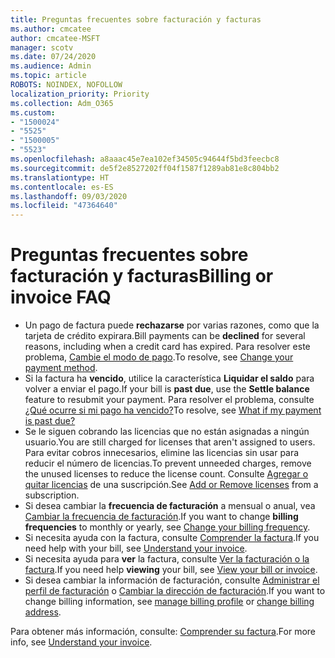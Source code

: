 ```yaml
---
title: Preguntas frecuentes sobre facturación y facturas
ms.author: cmcatee
author: cmcatee-MSFT
manager: scotv
ms.date: 07/24/2020
ms.audience: Admin
ms.topic: article
ROBOTS: NOINDEX, NOFOLLOW
localization_priority: Priority
ms.collection: Adm_O365
ms.custom:
- "1500024"
- "5525"
- "1500005"
- "5523"
ms.openlocfilehash: a8aaac45e7ea102ef34505c94644f5bd3feecbc8
ms.sourcegitcommit: de5f2e8527202ff04f1587f1289ab81e8c804bb2
ms.translationtype: HT
ms.contentlocale: es-ES
ms.lasthandoff: 09/03/2020
ms.locfileid: "47364640"
---
```

# <a name="billing-or-invoice-faq"></a><span data-ttu-id="d6187-102">Preguntas frecuentes sobre facturación y facturas</span><span class="sxs-lookup"><span data-stu-id="d6187-102">Billing or invoice FAQ</span></span>

- <span data-ttu-id="d6187-103">Un pago de factura puede **rechazarse** por varias razones, como que la tarjeta de crédito expirara.</span><span class="sxs-lookup"><span data-stu-id="d6187-103">Bill payments can be **declined** for several reasons, including when a credit card has expired.</span></span> <span data-ttu-id="d6187-104">Para resolver este problema, [Cambie el modo de pago](https://docs.microsoft.com/microsoft-365/commerce/billing-and-payments/change-payment-method).</span><span class="sxs-lookup"><span data-stu-id="d6187-104">To resolve, see [Change your payment method](https://docs.microsoft.com/microsoft-365/commerce/billing-and-payments/change-payment-method).</span></span>
- <span data-ttu-id="d6187-105">Si la factura ha **vencido**, utilice la característica **Liquidar el saldo** para volver a enviar el pago.</span><span class="sxs-lookup"><span data-stu-id="d6187-105">If your bill is **past due**, use the **Settle balance** feature to resubmit your payment.</span></span> <span data-ttu-id="d6187-106">Para resolver el problema, consulte [¿Qué ocurre si mi pago ha vencido?](https://docs.microsoft.com/microsoft-365/commerce/billing-and-payments/pay-for-your-subscription#what-if-my-credit-card-was-declined-and-my-payment-is-past-due)</span><span class="sxs-lookup"><span data-stu-id="d6187-106">To resolve, see [What if my payment is past due?](https://docs.microsoft.com/microsoft-365/commerce/billing-and-payments/pay-for-your-subscription#what-if-my-credit-card-was-declined-and-my-payment-is-past-due)</span></span>
- <span data-ttu-id="d6187-107">Se le siguen cobrando las licencias que no están asignadas a ningún usuario.</span><span class="sxs-lookup"><span data-stu-id="d6187-107">You are still charged for licenses that aren't assigned to users.</span></span> <span data-ttu-id="d6187-108">Para evitar cobros innecesarios, elimine las licencias sin usar para reducir el número de licencias.</span><span class="sxs-lookup"><span data-stu-id="d6187-108">To prevent unneeded charges, remove the unused licenses to reduce the license count.</span></span> <span data-ttu-id="d6187-109">Consulte [Agregar o quitar licencias](https://docs.microsoft.com/alchemyinsights/how-to-add-or-reduce-licenses) de una suscripción.</span><span class="sxs-lookup"><span data-stu-id="d6187-109">See [Add or Remove licenses](https://docs.microsoft.com/alchemyinsights/how-to-add-or-reduce-licenses) from a subscription.</span></span>
- <span data-ttu-id="d6187-110">Si desea cambiar la **frecuencia de facturación** a mensual o anual, vea [Cambiar la frecuencia de facturación](https://docs.microsoft.com/microsoft-365/commerce/billing-and-payments/change-payment-frequency).</span><span class="sxs-lookup"><span data-stu-id="d6187-110">If you want to change **billing frequencies** to monthly or yearly, see [Change your billing frequency](https://docs.microsoft.com/microsoft-365/commerce/billing-and-payments/change-payment-frequency).</span></span>
- <span data-ttu-id="d6187-111">Si necesita ayuda con la factura, consulte [Comprender la factura](https://docs.microsoft.com/microsoft-365/commerce/billing-and-payments/understand-your-invoice2).</span><span class="sxs-lookup"><span data-stu-id="d6187-111">If you need help with your bill, see [Understand your invoice](https://docs.microsoft.com/microsoft-365/commerce/billing-and-payments/understand-your-invoice2).</span></span>
- <span data-ttu-id="d6187-112">Si necesita ayuda para **ver** la factura, consulte [Ver la facturación o la factura](https://docs.microsoft.com/microsoft-365/commerce/billing-and-payments/view-your-bill-or-invoice).</span><span class="sxs-lookup"><span data-stu-id="d6187-112">If you need help **viewing** your bill, see [View your bill or invoice](https://docs.microsoft.com/microsoft-365/commerce/billing-and-payments/view-your-bill-or-invoice).</span></span>
- <span data-ttu-id="d6187-113">Si desea cambiar la información de facturación, consulte [Administrar el perfil de facturación](https://docs.microsoft.com/microsoft-365/commerce/billing-and-payments/manage-billing-profiles) o [Cambiar la dirección de facturación](https://docs.microsoft.com/microsoft-365/commerce/billing-and-payments/change-your-billing-addresses).</span><span class="sxs-lookup"><span data-stu-id="d6187-113">If you want to change billing information, see [manage billing profile](https://docs.microsoft.com/microsoft-365/commerce/billing-and-payments/manage-billing-profiles) or [change billing address](https://docs.microsoft.com/microsoft-365/commerce/billing-and-payments/change-your-billing-addresses).</span></span>

<span data-ttu-id="d6187-114">Para obtener más información, consulte: [Comprender su factura](https://docs.microsoft.com/microsoft-365/commerce/billing-and-payments/understand-your-invoice2).</span><span class="sxs-lookup"><span data-stu-id="d6187-114">For more info, see [Understand your invoice](https://docs.microsoft.com/microsoft-365/commerce/billing-and-payments/understand-your-invoice2).</span></span>